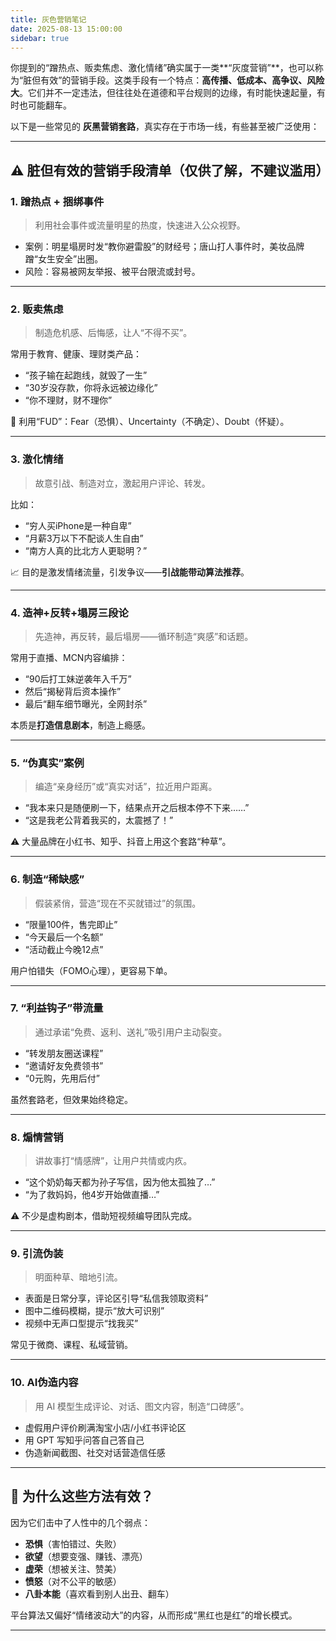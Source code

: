 ```yaml
---
title: 灰色营销笔记
date: 2025-08-13 15:00:00
sidebar: true
---
```


你提到的“蹭热点、贩卖焦虑、激化情绪”确实属于一类\*\*“灰度营销”\*\*，也可以称为“脏但有效”的营销手段。这类手段有一个特点：**高传播、低成本、高争议、风险大**。它们并不一定违法，但往往处在道德和平台规则的边缘，有时能快速起量，有时也可能翻车。

以下是一些常见的 **灰黑营销套路**，真实存在于市场一线，有些甚至被广泛使用：

---

## ⚠️ 脏但有效的营销手段清单（仅供了解，不建议滥用）

### 1. **蹭热点 + 捆绑事件**

> 利用社会事件或流量明星的热度，快速进入公众视野。

* 案例：明星塌房时发“教你避雷股”的财经号；唐山打人事件时，美妆品牌蹭“女生安全”出圈。
* 风险：容易被网友举报、被平台限流或封号。

---

### 2. **贩卖焦虑**

> 制造危机感、后悔感，让人“不得不买”。

常用于教育、健康、理财类产品：

* “孩子输在起跑线，就毁了一生”
* “30岁没存款，你将永远被边缘化”
* “你不理财，财不理你”

🧠 利用“FUD”：Fear（恐惧）、Uncertainty（不确定）、Doubt（怀疑）。

---

### 3. **激化情绪**

> 故意引战、制造对立，激起用户评论、转发。

比如：

* “穷人买iPhone是一种自卑”
* “月薪3万以下不配谈人生自由”
* “南方人真的比北方人更聪明？”

📈 目的是激发情绪流量，引发争议——**引战能带动算法推荐**。

---

### 4. **造神+反转+塌房三段论**

> 先造神，再反转，最后塌房——循环制造“爽感”和话题。

常用于直播、MCN内容编排：

* “90后打工妹逆袭年入千万”
* 然后“揭秘背后资本操作”
* 最后“翻车细节曝光，全网封杀”

本质是**打造信息剧本**，制造上瘾感。

---

### 5. **“伪真实”案例**

> 编造“亲身经历”或“真实对话”，拉近用户距离。

* “我本来只是随便刷一下，结果点开之后根本停不下来……”
* “这是我老公背着我买的，太震撼了！”

⚠️ 大量品牌在小红书、知乎、抖音上用这个套路“种草”。

---

### 6. **制造“稀缺感”**

> 假装紧俏，营造“现在不买就错过”的氛围。

* “限量100件，售完即止”
* “今天最后一个名额”
* “活动截止今晚12点”

用户怕错失（FOMO心理），更容易下单。

---

### 7. **“利益钩子”带流量**

> 通过承诺“免费、返利、送礼”吸引用户主动裂变。

* “转发朋友圈送课程”
* “邀请好友免费领书”
* “0元购，先用后付”

虽然套路老，但效果始终稳定。

---

### 8. **煽情营销**

> 讲故事打“情感牌”，让用户共情或内疚。

* “这个奶奶每天都为孙子写信，因为他太孤独了…”
* “为了救妈妈，他4岁开始做直播…”

⚠️ 不少是虚构剧本，借助短视频编导团队完成。

---

### 9. **引流伪装**

> 明面种草、暗地引流。

* 表面是日常分享，评论区引导“私信我领取资料”
* 图中二维码模糊，提示“放大可识别”
* 视频中无声口型提示“找我买”

常见于微商、课程、私域营销。

---

### 10. **AI伪造内容**

> 用 AI 模型生成评论、对话、图文内容，制造“口碑感”。

* 虚假用户评价刷满淘宝小店/小红书评论区
* 用 GPT 写知乎问答自己答自己
* 伪造新闻截图、社交对话营造信任感

---

## 🧨 为什么这些方法有效？

因为它们击中了人性中的几个弱点：

* **恐惧**（害怕错过、失败）
* **欲望**（想要变强、赚钱、漂亮）
* **虚荣**（想被关注、赞美）
* **愤怒**（对不公平的敏感）
* **八卦本能**（喜欢看到别人出丑、翻车）

平台算法又偏好“情绪波动大”的内容，从而形成“黑红也是红”的增长模式。

---